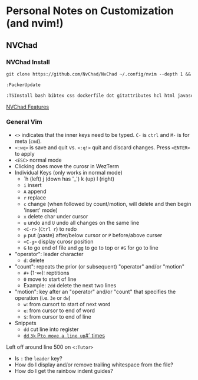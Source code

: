 # Personal Notes on Customization (and nvim!)

## NVChad

### NVChad Install

```txt
git clone https://github.com/NvChad/NvChad ~/.config/nvim --depth 1 && nvim

:PackerUpdate

:TSInstall bash bibtex css dockerfile dot gitattributes hcl html javascript json latex lua make markdown python scss sql toml typescript yaml
```

[NVChad Features](https://nvchad.com/features)

### General Vim

- `<>` indicates that the inner keys need to be typed. `C-` is `ctrl` and `M-` is for meta (`cmd`).
- `<:wq>` is save and quit vs. `<:q!>` quit and discard changes. Press `<ENTER>` to apply
- `<ESC>` normal mode
- Clicking does move the curosr in WezTerm
- Individual Keys (only works in normal mode)
    - `h (left) j (down has '_') k (up) l (right)
    - `i` insert
    - `A` append
    - `r` replace
    - `c` change (when followed by count/motion, will delete and then begin 'insert' mode)
    - `x` delete char under cursor
    - `u` undo and `U` undo all changes on the same line
    - `<C-r>` (`Ctrl r`) to redo
    - `p` put (paste) after/below cursor or `P` before/above curser
    - `<C-g>` display curosr position
    - `G` to go end of file and `gg` to go to top or `#G` for go to line
- "operator": leader character
    - `d`: delete
- "count": repeats the prior (or subsequent) "operator" and/or "motion"
    - `#+` (1-∞): reptitions
    - `0` move to start of line
    - Example: `2dd` delete the next two lines
- "motion": key after an "operator" and/or "count" that specifies the operation (i.e. `3e` or `dw`)
    - `w`: from cursort to start of next word
    - `e`: from cursor to end of word
    - `$`: from cursor to end of line
- Snippets
    - `dd` cut line into register
    - [`dd` `3k` P` to move a line up `#` times](https://stackoverflow.com/a/741818/3219667)

Left off around line 500 on `<:Tutor>`

- Is `:` the `leader` key?
- How do I display and/or remove trailing whitespace from the file?
- How do I get the rainbow indent guides?

